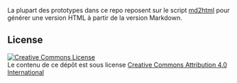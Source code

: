 La plupart des prototypes dans ce repo reposent sur le script [md2html](https://github.com/Lucas-C/linux_configuration/blob/master/bin/md2html.js) pour générer une version HTML à partir de la version Markdown.

## License

<a rel="license" href="http://creativecommons.org/licenses/by/4.0/"><img alt="Creative Commons License" style="border-width:0" src="https://i.creativecommons.org/l/by/4.0/88x31.png" /></a><br />Le contenu de ce dépôt est sous license <a rel="license" href="http://creativecommons.org/licenses/by/4.0/">Creative Commons Attribution 4.0 International</a>
